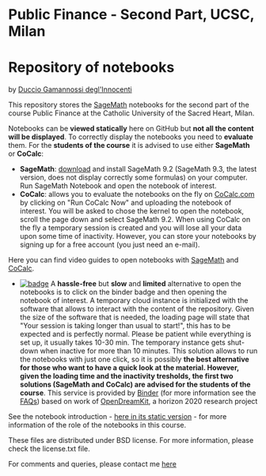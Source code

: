 # Public Finance - Second Part, UCSC, Milan 
# Repository of notebooks 

by [Duccio Gamannossi degl'Innocenti](http://www.dgdi.me)


This repository stores the [SageMath](http://www.sagemath.org/) notebooks for the second part of the course Public Finance at the Catholic University of the Sacred Heart, Milan. 

Notebooks can be **viewed statically** here on GitHub but **not all the content will be displayed**. 
To correctly display the notebooks you need to **evaluate** them. For the **students of the course** it is advised to use either **SageMath** or **CoCalc**:

 * **SageMath**: [download](http://www.sagemath.org/download.html) and install SageMath 9.2 (SageMath 9.3, the latest version, does not display correctly some formulas) on your computer. Run SageMath Notebook and open the notebook of interest.
 * **CoCalc**: allows you to evaluate the notebooks on the fly on [CoCalc.com](https://cocalc.com/) by clicking on "Run CoCalc Now" and uploading the notebook of interest. You will be asked to chose the kernel to open the notebook, scroll the page down and select SageMath 9.2. When using CoCalc on the fly a temporary session is created and you will lose all your data upon some time of inactivity. However, you can store your notebooks by signing up for a free account (you just need an e-mail). 
 
Here you can find video guides to open notebooks with [SageMath](http://www.dgdi.me/data/video/open_notebooks_sagemath.mp4) and [CoCalc](http://www.dgdi.me/data/video/open_notebooks_cocalc.mp4). 

 
* [![badge](https://mybinder.org/badge_logo.svg)](https://mybinder.org/v2/gh/dgdi/public_finance_UCSC/main?filepath=notebook_00_introduction.ipynb) A **hassle-free** but **slow** and **limited** alternative to open the notebooks is to click on the binder badge and then opening the notebook of interest. A temporary cloud instance is initialized with the software that allows to interact with the content of the repository. Given the size of the software that is needed, the loading page will state that "Your session is taking longer than usual to start!", this has to be expected and is perfectly normal. Please be patient while everything is set up, it usually takes 10-30 min. The temporary instance gets shut-down when inactive for more than 10 minutes. This solution allows to run the notebooks with just one click, so it is possibly **the best alternative for those who want to have a quick look at the material. However, given the loading time and the inactivity tresholds, the first two solutions (SageMath and CoCalc) are advised for the students of the course**. This service is provided by [Binder](https://mybinder.org/) (for more information see the [FAQs](https://mybinder.readthedocs.io/en/latest/faq.html)) based on work of [OpenDreamKit](https://opendreamkit.org/), a horizon 2020 research project
 
See the notebook introduction - [here in its static version](https://github.com/dgdi/public_finance_UCSC/blob/main/notebooks/notebook_00_introduction.ipynb) -  for more information of the role of the notebooks in this course.

These files are distributed under BSD license. For more information, please check the license.txt file.

For comments and queries, please contact me [here](mailto:duccio.gamannossi@unicatt.it)

